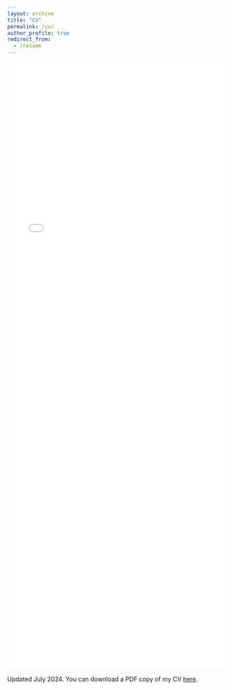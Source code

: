 ```yaml
---
layout: archive
title: "CV"
permalink: /cv/
author_profile: true
redirect_from:
  - /resume
---
```






<iframe src="/files/Krzysztof_Stopka_CV.pdf" width="100%" height="1400" frameborder="no" border="0" marginwidth="0" marginheight="0"></iframe>

Updated July 2024. You can download a PDF copy of my CV [here](/files/Krzysztof_Stopka_CV.pdf).
